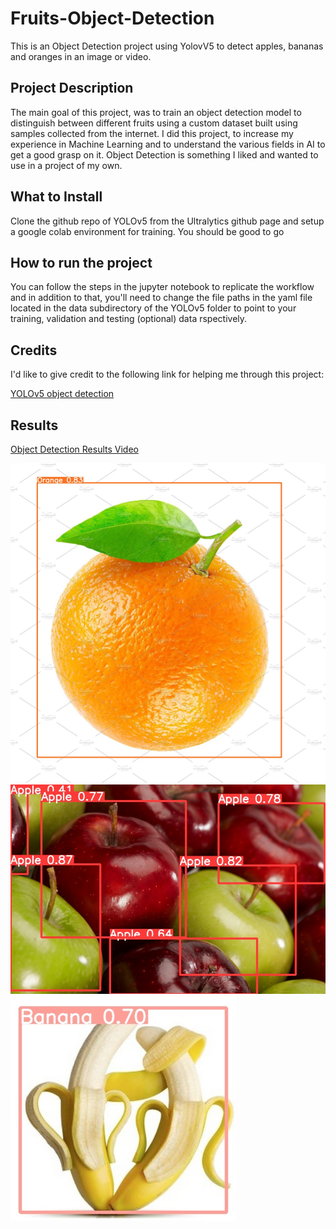 # Fruits-Object-Detection
This is an Object Detection project using YolovV5 to detect apples, bananas and oranges in an image or video.

## Project Description
The main goal of this project, was to train an object detection model to distinguish between different fruits using a custom dataset built using samples collected from the internet. I did this project, to increase my experience in Machine Learning and to understand the various fields in AI to get a good grasp on it. Object Detection is something I liked and wanted to use in a project of my own.

## What to Install
Clone the github repo of YOLOv5 from the Ultralytics github page and setup a google colab environment for training. You should be good to go

## How to run the project
You can follow the steps in the jupyter notebook to replicate the workflow and in addition to that, you'll need to change the file paths in the yaml file located in the data subdirectory of the YOLOv5 folder to point to your training, validation and testing (optional) data rspectively. 

## Credits
I'd like to give credit to the following link for helping me through this project:

[YOLOv5 object detection](https://youtu.be/GRtgLlwxpc4)

## Results
[Object Detection Results Video](https://www.youtube.com/watch?v=inWlWBaetF8)

![Orange](orange_95.jpg)
![Apple](apple_84.jpg)
![Banana](banana_78.jpg)
